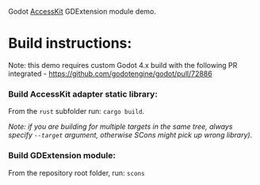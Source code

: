 Godot [AccessKit](https://github.com/AccessKit/accesskit) GDExtension module demo.

# Build instructions:

Note: this demo requires custom Godot 4.x build with the following PR integrated - https://github.com/godotengine/godot/pull/72886

### Build AccessKit adapter static library:

From the `rust` subfolder run: `cargo build`.

*Note: if you are building for multiple targets in the same tree, always specify `--target` argument, otherwise SCons might pick up wrong library).*

### Build GDExtension module:

From the repository root folder, run: `scons`
